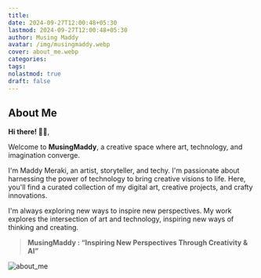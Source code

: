```yaml
---
title: 
date: 2024-09-27T12:00:48+05:30
lastmod: 2024-09-27T12:00:48+05:30
author: Musing Maddy
avatar: /img/musingmaddy.webp
cover: about_me.webp
categories: 
tags: 
nolastmod: true
draft: false
---
```

## **About Me**

**Hi there! 👋🏻**, 

Welcome to **MusingMaddy**, a creative space where art, technology, and imagination converge.

I'm Maddy Meraki, an artist, storyteller, and techy. I'm passionate about harnessing the power of technology to bring creative visions to life. Here, you'll find a curated collection of my digital art, creative projects, and crafty innovations.

I'm always exploring new ways to inspire new perspectives. My work explores the intersection of art and technology, inspiring new ways of thinking and creating.

> **MusingMaddy : “Inspiring New Perspectives Through Creativity & AI”** 

![about_me](http://localhost:1313/posts/about_me/about_me.webp)

